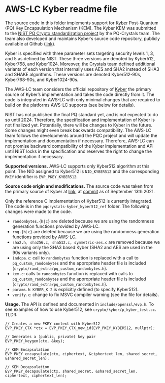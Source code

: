# AWS-LC Kyber readme file

The source code in this folder implements support for [Kyber](https://www.pq-crystals.org/kyber/index.shtml) Post-Quantum (PQ) Key Encapsulation Mechanism (KEM). The Kyber KEM was submitted to the [NIST PQ Crypto standardization project](https://csrc.nist.gov/projects/post-quantum-cryptography/post-quantum-cryptography-standardization) by the PQ-Crystals team. The team also developed and maintains Kyber’s source code repository, publicly available at Github ([link](https://github.com/pq-crystals/kyber)).

Kyber is specified with three parameter sets targeting security levels 1, 3, and 5 as defined by NIST. These three versions are denoted by Kyber512, Kyber768, and Kyber1024. Moreover, the Crystals team defined additional variants of each version that internally uses AES and SHA2 instead of SHA3 and SHAKE algorithms. These versions are denoted Kyber512-90s, Kyber768-90s, and Kyber1024-90s.

The AWS-LC team considers the official repository of [Kyber](https://github.com/pq-crystals/kyber) the primary source of Kyber’s implementation and takes the code directly from it. The code is integrated in AWS-LC with only minimal changes that are required to build on the platforms AWS-LC supports (see below for details).

NIST has not published the final PQ standard yet, and is not expected to do so until 2024. Therefore, the specification and implementation of Kyber is not finalized yet. Potentially, there will be changes to Kyber in the future. Some changes might even break backwards compatibility. The AWS-LC team follows the developments around the PQC project and will update the implementation and documentation if necessary. Therefore, AWS-LC can not promise backward compatibility of the Kyber implementation and API until NIST locks in the specification and reserves the right to change the implementation if necessary.

**Supported versions.** AWS-LC supports only Kyber512 algorithm at this point. The NID assigned to Kyber512 is `NID_KYBER512` and the corresponding `PKEY` identifier is `EVP_PKEY_KYBER512`.

**Source code origin and modifications.** The source code was taken from the primary source of Kyber at [link](https://github.com/pq-crystals/kyber), at [commit](https://github.com/pq-crystals/kyber/tree/faf5c3fe33e0b61c7c8a7888dd862bf5def17ad2) as of September 13th 2021.

Only the reference C implementation of Kyber512 is currently integrated. The code is in the `pqcrystals-kyber_kyber512_ref` folder. The following changes were made to the code.

* `randombytes.{h|c}` are deleted because we are using the randomness generation functions provided by AWS-LC.
* `rng.{h|c}` are deleted because we are using the randomness generation functions provided by AWS-LC.
* `sha2.h, sha256.c, sha512.c, symmetric-aes.c` are removed because we are using only the SHA3 based Kyber (SHA2 and AES are used in the 90s variants only).
* `indcpa.c`: call to `randombytes` function is replaced with a call to `pq_custom_randombytes` and the appropriate header file is included (`crypto/rand_extra/pq_custom_randombytes.h`).
* `kem.c`: calls to `randombytes` function is replaced with calls to `pq_custom_randombytes` and the appropriate header file is included (`crypto/rand_extra/pq_custom_randombytes.h`).
* `params.h`: `KYBER_K 2` is explicitly defined (to specify Kyber512).
* `verify.c`: change to fix MSVC compiler warning (see the file for details).


**Usage.** The API is defined and documented in `include/openssl/evp.h`. To see examples of how to use Kyber512, see `crypto/kyber/p_kyber_test.cc`. TLDR:

```
// Creates a new PKEY context with Kyber512
EVP_PKEY_CTX *ctx = EVP_PKEY_CTX_new_id(EVP_PKEY_KYBER512, nullptr);

// Generates a (public, private) key pair
EVP_PKEY_keygen(ctx, &key);

// KEM Encapsulation
EVP_PKEY_encapsulate(ctx, ciphertext, &ciphertext_len, shared_secret, &shared_secret_len);

// KEM Decapsulation
EVP_PKEY_decapsulate(ctx, shared_secret, &shared_secret_len, ciphertext, ciphertext_len);
```
